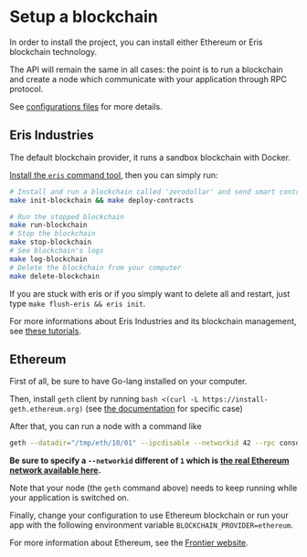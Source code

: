 # Setup a blockchain

In order to install the project, you can install either Ethereum or Eris blockchain technology.

The API will remain the same in all cases: the point is to run a blockchain and create a node which communicate with your application through RPC protocol.

See [configurations files](../config/default.js) for more details.

## Eris Industries

The default blockchain provider, it runs a sandbox blockchain with Docker.

[Install the `eris` command tool](https://docs.erisindustries.com/tutorials/getting-started/), then you can simply run:

```bash
# Install and run a blockchain called 'zerodollar' and send smart contracts into
make init-blockchain && make deploy-contracts

# Run the stopped blockchain
make run-blockchain
# Stop the blockchain
make stop-blockchain
# See blockchain's logs
make log-blockchain
# Delete the blockchain from your computer
make delete-blockchain
```

If you are stuck with eris or if you simply want to delete all and restart, just type `make flush-eris && eris init`.

For more informations about Eris Industries and its blockchain management, see [these tutorials](https://docs.erisindustries.com/tutorials/).


## Ethereum

First of all, be sure to have Go-lang installed on your computer.

Then, install `geth` client by running `bash <(curl -L https://install-geth.ethereum.org)` (see [the documentation](https://github.com/ethereum/go-ethereum/wiki/Building-Ethereum) for specific case)

After that, you can run a node with a command like
```bash
geth --datadir="/tmp/eth/10/01" --ipcdisable --networkid 42 --rpc console 2>> /tmp/eth/10/01.log
```

**Be sure to specify a `--networkid` different of `1` which is [the real Ethereum network available here](https://ethstats.net/).**

Note that your node (the `geth` command above) needs to keep running while your application is switched on.

Finally, change your configuration to use Ethereum blockchain or run your app with the following environment variable `BLOCKCHAIN_PROVIDER=ethereum`.

For more information about Ethereum, see the [Frontier website](https://ethereum.org/).
